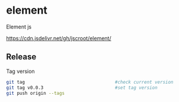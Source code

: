 # element

Element js

<https://cdn.jsdelivr.net/gh/jscroot/element/>  

## Release

Tag version

```sh
git tag                                  #check current version
git tag v0.0.3                           #set tag version
git push origin --tags  
```
